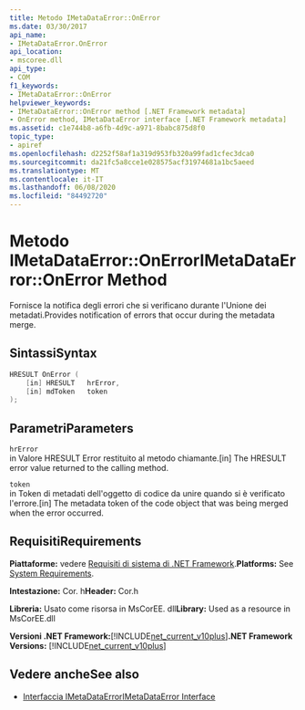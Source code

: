 ```yaml
---
title: Metodo IMetaDataError::OnError
ms.date: 03/30/2017
api_name:
- IMetaDataError.OnError
api_location:
- mscoree.dll
api_type:
- COM
f1_keywords:
- IMetaDataError::OnError
helpviewer_keywords:
- IMetaDataError::OnError method [.NET Framework metadata]
- OnError method, IMetaDataError interface [.NET Framework metadata]
ms.assetid: c1e744b8-a6fb-4d9c-a971-8babc875d8f0
topic_type:
- apiref
ms.openlocfilehash: d2252f58af1a319d953fb320a99fad1cfec3dca0
ms.sourcegitcommit: da21fc5a8cce1e028575acf31974681a1bc5aeed
ms.translationtype: MT
ms.contentlocale: it-IT
ms.lasthandoff: 06/08/2020
ms.locfileid: "84492720"
---
```

# <a name="imetadataerroronerror-method"></a><span data-ttu-id="e974d-102">Metodo IMetaDataError::OnError</span><span class="sxs-lookup"><span data-stu-id="e974d-102">IMetaDataError::OnError Method</span></span>
<span data-ttu-id="e974d-103">Fornisce la notifica degli errori che si verificano durante l'Unione dei metadati.</span><span class="sxs-lookup"><span data-stu-id="e974d-103">Provides notification of errors that occur during the metadata merge.</span></span>  
  
## <a name="syntax"></a><span data-ttu-id="e974d-104">Sintassi</span><span class="sxs-lookup"><span data-stu-id="e974d-104">Syntax</span></span>  
  
```cpp  
HRESULT OnError (  
    [in] HRESULT   hrError,
    [in] mdToken   token  
);  
```  
  
## <a name="parameters"></a><span data-ttu-id="e974d-105">Parametri</span><span class="sxs-lookup"><span data-stu-id="e974d-105">Parameters</span></span>  
 `hrError`  
 <span data-ttu-id="e974d-106">in Valore HRESULT Error restituito al metodo chiamante.</span><span class="sxs-lookup"><span data-stu-id="e974d-106">[in] The HRESULT error value returned to the calling method.</span></span>  
  
 `token`  
 <span data-ttu-id="e974d-107">in Token di metadati dell'oggetto di codice da unire quando si è verificato l'errore.</span><span class="sxs-lookup"><span data-stu-id="e974d-107">[in] The metadata token of the code object that was being merged when the error occurred.</span></span>  
  
## <a name="requirements"></a><span data-ttu-id="e974d-108">Requisiti</span><span class="sxs-lookup"><span data-stu-id="e974d-108">Requirements</span></span>  
 <span data-ttu-id="e974d-109">**Piattaforme:** vedere [Requisiti di sistema di .NET Framework](../../get-started/system-requirements.md).</span><span class="sxs-lookup"><span data-stu-id="e974d-109">**Platforms:** See [System Requirements](../../get-started/system-requirements.md).</span></span>  
  
 <span data-ttu-id="e974d-110">**Intestazione:** Cor. h</span><span class="sxs-lookup"><span data-stu-id="e974d-110">**Header:** Cor.h</span></span>  
  
 <span data-ttu-id="e974d-111">**Libreria:** Usato come risorsa in MsCorEE. dll</span><span class="sxs-lookup"><span data-stu-id="e974d-111">**Library:** Used as a resource in MsCorEE.dll</span></span>  
  
 <span data-ttu-id="e974d-112">**Versioni .NET Framework:**[!INCLUDE[net_current_v10plus](../../../../includes/net-current-v10plus-md.md)]</span><span class="sxs-lookup"><span data-stu-id="e974d-112">**.NET Framework Versions:** [!INCLUDE[net_current_v10plus](../../../../includes/net-current-v10plus-md.md)]</span></span>  
  
## <a name="see-also"></a><span data-ttu-id="e974d-113">Vedere anche</span><span class="sxs-lookup"><span data-stu-id="e974d-113">See also</span></span>

- [<span data-ttu-id="e974d-114">Interfaccia IMetaDataError</span><span class="sxs-lookup"><span data-stu-id="e974d-114">IMetaDataError Interface</span></span>](imetadataerror-interface.md)
